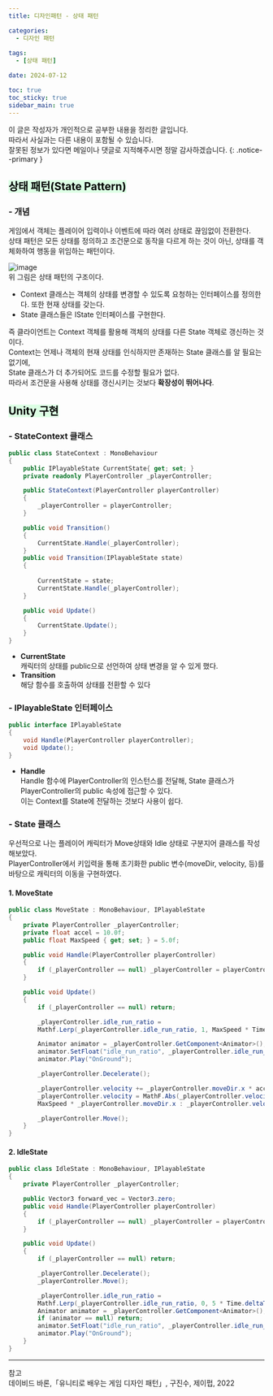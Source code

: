 ```yaml
---
title: 디자인패턴 - 상태 패턴

categories:
  - 디자인 패턴
 
tags:
  - [상태 패턴]

date: 2024-07-12

toc: true
toc_sticky: true
sidebar_main: true
---
```


이 글은 작성자가 개인적으로 공부한 내용을 정리한 글입니다. <br>
따라서 사실과는 다른 내용이 포함될 수 있습니다.  <br>
잘못된 정보가 있다면 메일이나 댓글로 지적해주시면 정말 감사하겠습니다.
{: .notice--primary }

## <mark style = "background-color : #dcffe4"> 상태 패턴(State Pattern)

### - 개념
게임에서 객체는 플레이어 입력이나 이벤트에 따라 여러 상태로 끊임없이 전환한다. <br>
상태 패턴은 모든 상태를 정의하고 조건문으로 동작을 다르게 하는 것이 아닌, 상태를 객체화하여 행동을 위임하는 패턴이다.


![image](https://github.com/user-attachments/assets/82b468cd-82d6-4855-9e3e-e7750cdedf55) <br>
위 그림은 상태 패턴의 구조이다.

- Context 클래스는 객체의 상태를 변경할 수 있도록 요청하는 인터페이스를 정의한다. 또한 현재 상태를 갖는다.
- State 클래스들은 IState 인터페이스를 구현한다.

즉 클라이언트는 Context 객체를 활용해 객체의 상태를 다른 State 객체로 갱신하는 것이다. <br>
Context는 언제나 객체의 현재 상태를 인식하지만 존재하는 State 클래스를 알 필요는 없기에, <br>
State 클래스가 더 추가되어도 코드를 수정할 필요가 없다. <br>
따라서 조건문을 사용해 상태를 갱신시키는 것보다 **확장성이 뛰어나다**.


## <mark style = "background-color : #dcffe4"> Unity 구현


### - StateContext 클래스

``` c#
public class StateContext : MonoBehaviour
{
    public IPlayableState CurrentState{ get; set; }
    private readonly PlayerController _playerController;

    public StateContext(PlayerController playerController)
    {
        _playerController = playerController;
    }

    public void Transition()
    {
        CurrentState.Handle(_playerController); 
    }
    public void Transition(IPlayableState state)
    {
        
        CurrentState = state;
        CurrentState.Handle(_playerController);
    }

    public void Update()
    {
        CurrentState.Update();
    }
}
```
- **CurrentState**<br>
캐릭터의 상태를 public으로 선언하여 상태 변경을 알 수 있게 했다.
- **Transition** <br>
해당 함수를 호출하여 상태를 전환할 수 있다

### - IPlayableState 인터페이스
``` c#
public interface IPlayableState
{
    void Handle(PlayerController playerController);
    void Update();
}
```
- **Handle** <br>
Handle 함수에 PlayerController의 인스턴스를 전달해, State 클래스가 PlayerController의 public 속성에 접근할 수 있다. <br>
이는 Context를 State에 전달하는 것보다 사용이 쉽다.

### - State 클래스
우선적으로 나는 플레이어 캐릭터가 Move상태와 Idle 상태로 구분지어 클래스를 작성해보았다. <br>
PlayerController에서 키입력을 통해 초기화한 public 변수(moveDir, velocity, 등)를 바탕으로 캐릭터의 이동을 구현하였다.

#### 1. MoveState

``` c#
public class MoveState : MonoBehaviour, IPlayableState
{
    private PlayerController _playerController;
    private float accel = 10.0f;
    public float MaxSpeed { get; set; } = 5.0f;

    public void Handle(PlayerController playerController)
    {
        if (_playerController == null) _playerController = playerController;
    }

    public void Update()
    {
        if (_playerController == null) return;

        _playerController.idle_run_ratio = 
        Mathf.Lerp(_playerController.idle_run_ratio, 1, MaxSpeed * Time.deltaTime);

        Animator animator = _playerController.GetComponent<Animator>();
        animator.SetFloat("idle_run_ratio", _playerController.idle_run_ratio);
        animator.Play("OnGround");

        _playerController.Decelerate();

        _playerController.velocity += _playerController.moveDir.x * accel * Time.deltaTime;
        _playerController.velocity = MathF.Abs(_playerController.velocity) > MaxSpeed ? 
        MaxSpeed * _playerController.moveDir.x : _playerController.velocity;

        _playerController.Move();
    }
}
```

#### 2. IdleState
``` c#
public class IdleState : MonoBehaviour, IPlayableState
{
    private PlayerController _playerController;

    public Vector3 forward_vec = Vector3.zero;
    public void Handle(PlayerController playerController)
    {
        if (_playerController == null) _playerController = playerController;
    }

    public void Update()
    {
        if (_playerController == null) return;

        _playerController.Decelerate();
        _playerController.Move();

        _playerController.idle_run_ratio = 
        Mathf.Lerp(_playerController.idle_run_ratio, 0, 5 * Time.deltaTime);
        Animator animator = _playerController.GetComponent<Animator>();
        if (animator == null) return;
        animator.SetFloat("idle_run_ratio", _playerController.idle_run_ratio);
        animator.Play("OnGround");
    }
}
```



---
참고 <br>
데이비드 바론,「유니티로 배우는 게임 디자인 패턴」, 구진수, 제이펍, 2022 <br>
